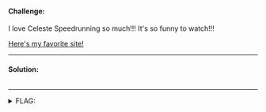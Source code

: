 #### Challenge:

I love Celeste Speedrunning so much!!! It's so funny to watch!!!

[Here's my favorite site!](https://mount-tunnel.web.actf.co/)


---

#### Solution:

```
```

---

<details><summary>FLAG:</summary>

```
actf{wait_until_farewell_speedrun}
```

</details>
<br/>
